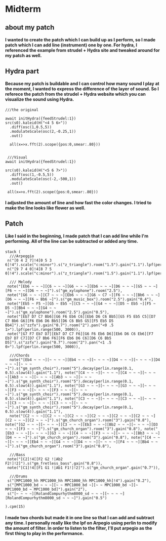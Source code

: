 # Midterm

## about my patch

#### I wanted to create the patch which I can build up as I perform, so I made patch which I can add line (instrument) one by one. For hydra, I referenced the example from strudel + Hydra site and tweaked around for my patch as well.

## Hydra part

#### Because my patch is buildable and I can control how many sound I play at the moment, I wanted to express the difference of the layer of sound. So I referece the patch from the strudel + Hydra website which you can visualize the sound using Hydra.

	///the original
	 
	await initHydra({feedStrudel:1})
	src(s0).kaleid(H("<4 5 6>"))
	  .diff(osc(1,0.5,5))
	  .modulateScale(osc(2,-0.25,1))
	  .out()
	  
	  all(x=>x.fft(2).scope({pos:0,smear:.80}))
	
	 
	 ///Visual
	await initHydra({feedStrudel:1})
	
	src(s0).kaleid(H("<5 6 7>"))
	  .diff(osc(1,-0.5,5))
	  .modulateScale(osc(-2,-500,1))
	  .out()
	  
	 all(x=>x.fft(2).scope({pos:0,smear:.80}))
	 
#### I adjusted the amount of line and how fast the color changes. I tried to make the line looks like flower as well.

## Patch

#### Like I said in the beginning, I made patch that I can add line while I'm performing. All of the line can be subtracted or added any time.

	stack (
	  ///Arpeggio  
	 n("[0 4 2 7]!4[0 5 3 6]!4").scale("c:minor").s("z_triangle").room("1.5").gain("1.1").lpf(perlin.range(500,3000)),
	 n("[9 7 4 0]!4[8 7 5 0]!4").scale("c:minor").s("z_triangle").room("1.5").gain("1.1").lpf(perlin.range(500,3000)),
	 
	  /// Melody
	 note("[Eb6 ~ ~ ~][C6 ~ ~ ~][G6 ~ ~ ~][Eb6 ~ ~ ~][D6 ~ ~ ~][G5 ~ ~ ~][F6 ~ ~ ~][D6 ~ ~ ~]").s("gm_xylophone").room("2.5"),
	 note("[G6 ~ ~ ~][C7 ~ ~ ~][Eb6 ~ ~ ~][G6 ~ C7 ~][F6 ~ ~ ~][Bb6 ~ ~ ~][D6 ~ ~ ~][F6 ~ Bb6 ~]").s("gm_music_box").room("2.5").gain("0.4"),
	 note("[Eb5 ~ F5 ~][G5 ~ Eb5 ~][C5 ~ ~ ~][G4 ~ ~ ~][D5 ~ Eb5 ~][F5 ~ D5 ~][Bb4 ~ ~ ~][G4 ~ ~ ~]").s("gm_xylophone").room("2.5").gain("0.5"),
	 note("[Eb7 D7 C7 Bb6][G6 F6 Eb6 C6][Eb6 D6 C6 Bb5][G5 F5 Eb5 C5][D7 C7 Bb6 G6][F6 Eb6 D6 Bb5][D6 C6 Bb5 G5][F5 Eb5 D5 Bb4]").s("zzfx").gain("0.7").room("2").pan("<0 .5 1>").lpf(perlin.range(500, 3000)),
	 note("[G7 F7 Eb7 D7][Eb7 D7 C7 F6][G6 F6 Eb6 D6][Eb6 D6 C6 Eb6][F7 Eb7 D7 C7][D7 C7 Bb6 F6][F6 Eb6 D6 C6][D6 C6 Bb5 D5]").s("zzfx").gain("0.7").room("2").pan("<1 .5 0>").lpf(perlin.range(500, 3000)),
	  
	  ///Chords
	  note("[Eb4 ~ ~ ~][~ ~ ~ ~][Eb4 ~ ~ ~][~ ~ ~ ~][D4 ~ ~ ~][~ ~ ~ ~][D4 ~ ~ ~][~ ~ ~ ~]").s("gm_synth_choir").room("5").decay(perlin.range(0.1, 0.5).slow(4)).gain("1.1"), note("[C4 ~ ~ ~][~ ~ ~ ~][C4 ~ ~ ~][~ ~ ~ ~][Ab3 ~ ~ ~][~ ~ ~ ~][Ab3 ~ ~ ~][~ ~ ~ ~]").s("gm_synth_choir").room("5").decay(perlin.range(0.1, 0.5).slow(4)).gain("1.1"), note("[G3 ~ ~ ~][~ ~ ~ ~][G3 ~ ~ ~][~ ~ ~ ~][F3 ~ ~ ~][~ ~ ~ ~][F3 ~ ~ ~][~ ~ ~ ~]").s("gm_synth_choir").room("5").decay(perlin.range(0.1, 0.5).slow(4)).gain("1.1"), note("[C3 ~ ~ ~][~ ~ ~ ~][C3 ~ ~ ~][~ ~ ~ ~][C3 ~ ~ ~][~ ~ ~ ~][C3 ~ ~ ~][~ ~ ~ ~]").s("gm_synth_choir").room("5").decay(perlin.range(0.1, 0.5).slow(4)).gain("1.1"),
	  note("[C2 ~ ~ ~][C2 ~ ~ ~][C2 ~ ~ ~][C2 ~ ~ ~][C2 ~ ~ ~][C2 ~ ~ ~][C2 ~ ~ ~][C2 ~ ~ ~]").s("gm_church_organ").room("3").gain("0.8"), note("[G2 ~ ~ ~][~ ~ ~ ~][C3 ~ ~ ~][Eb3 ~ ~ ~][Bb2 ~ ~ ~][~ ~ ~ ~][D3 ~ ~ ~][F3 ~ ~ ~]").s("gm_church_organ").room("3").gain("0.8"), note("[Eb3 ~ ~ ~][~ ~ ~ ~][G3 ~ ~ ~][C4 ~ ~ ~][F3 ~ ~ ~][~ ~ ~ ~][Bb3 ~ ~ ~][D4 ~ ~ ~]").s("gm_church_organ").room("3").gain("0.8"), note("[C4 ~ ~ ~][~ ~ ~ ~][Eb4 ~ ~ ~][G4 ~ ~ ~][D4 ~ ~ ~][~ ~ ~ ~][F4 ~ ~ ~][Bb4 ~ ~ ~]").s("gm_church_organ").room("3").gain("0.8"),
	 
	  ///Bass
	 note("[C2]!4[[F2 G2 !|Ab2 F2!]!2]").s("gm_fretless_bass".gain("0.8")),
	 note("[C1]!4[[F1 G1 !|Ab1 F1!]!2]").s("gm_church_organ".gain("0.7")),
	 
	  ///Drums
	 s("[MPC1000_hh MPC1000_hh MPC1000_hh MPC1000_hh]!4").gain("0.2"),
	 s("[MPC1000_bd ~ ~ ~][~ ~ MPC1000_bd ~][~ ~ MPC1000_bd ~][~ MPC1000_bd ~ MPC1000_bd]").gain("2"),
	 s("[~ ~ ~ ~][RolandCompurhythm8000_sd ~ ~ ~][~ ~ ~ ~][RolandCompurhythm8000_sd ~ ~ ~]").gain("0.5")
	 
	).cpm(15)
	
#### I made two chords but made it in one line so that I can add and subtract any time. I personally really like the lpf on Arpegio using perlin to modify the amount of filter. In order to listen to the filter, I'll put arpegio as the first thing to play in the performance.
	 

 
